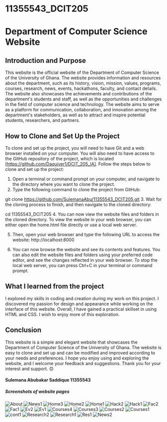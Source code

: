 # 11355543_DCIT205
# Department of Computer Science Website

## Introduction and Purpose

This website is the official website of the Department of Computer Science of the University of Ghana. The website provides information and resources about the department, such as its history, vision, mission, values, programs, courses, research, news, events, hackathons, faculty, and contact details. The website also showcases the achievements and contributions of the department's students and staff, as well as the opportunities and challenges in the field of computer science and technology. The website aims to serve as a platform for communication, collaboration, and innovation among the department's stakeholders, as well as to attract and inspire potential students, researchers, and partners.

## How to Clone and Set Up the Project

To clone and set up the project, you will need to have Git and a web browser installed on your computer. You will also need to have access to the GitHub repository of the project, which is located [https://github.com/Daquiver1/DCIT_205_IA]. Follow the steps below to clone and set up the project:

1. Open a terminal or command prompt on your computer, and navigate to the directory where you want to clone the project.
2. Type the following command to clone the project from GitHub:

git clone https://github.com/SulemanaAbu/11355543_DCIT205.git
3. Wait for the cloning process to finish, and then navigate to the cloned directory:

cd 11355543_DCIT205
4. You can now view the website files and folders in the cloned directory. To view the website in your web browser, you can either open the home.html file directly or use a local web server.

5. Then, open your web browser and type the following URL to access the website:
http://localhost:8000

7. You can now browse the website and see its contents and features. You can also edit the website files and folders using your preferred code editor, and see the changes reflected in your web browser. To stop the local web server, you can press Ctrl+C in your terminal or command prompt.
 
## What I learned from the project
I explored my skills in coding and creation during my work on this project. I discovered my passion for design and appearance while working on the interface of this website. Overall, I have gained a practical skillset in using HTML and CSS. I wish to enjoy more of this exploration.

## Conclusion

This website is a simple and elegant website that showcases the Department of Computer Science of the University of Ghana. The website is easy to clone and set up and can be modified and improved according to your needs and preferences. I hope you enjoy using and exploring the website, and I welcome your feedback and suggestions. Thank you for your interest and support. 😊
#### Sulemana Abubakar Saddique 11355543

##### Screenshots of website pages
![About](https://github.com/SulemanaAbu/DCIT_205_IA/assets/151389012/1e6d8bf4-07e6-4898-9bfa-4571ca25be40)
![News1](https://github.com/SulemanaAbu/DCIT_205_IA/assets/151389012/9c472338-1b0e-45f9-b203-40d1f498a4b1)
![Home3](https://github.com/SulemanaAbu/DCIT_205_IA/assets/151389012/4b78ba00-b5ae-426f-81cd-439169efccf2)
![Home2](https://github.com/SulemanaAbu/DCIT_205_IA/assets/151389012/5c10ea6b-0c65-4809-bd14-f9bfd5dafbf6)
![Home1](https://github.com/SulemanaAbu/DCIT_205_IA/assets/151389012/a3ecaa79-50f4-4d23-a47a-33c8d69b72fc)
![Hack2](https://github.com/SulemanaAbu/DCIT_205_IA/assets/151389012/860b17bc-9356-434b-859a-b95f676dc2a3)
![Hack1](https://github.com/SulemanaAbu/DCIT_205_IA/assets/151389012/e2fc84a0-9971-4359-91dd-2fbeef57c2fc)
![Fac2](https://github.com/SulemanaAbu/DCIT_205_IA/assets/151389012/331802e7-4a44-4409-a23f-c625422b10a4)
![Fac1](https://github.com/SulemanaAbu/DCIT_205_IA/assets/151389012/14ef4f87-a455-4f2e-9834-2f37fd81f1c7)
![Ev2](https://github.com/SulemanaAbu/DCIT_205_IA/assets/151389012/7fa630be-6d57-4499-99bb-2e074b2d915b)
![Ev1](https://github.com/SulemanaAbu/DCIT_205_IA/assets/151389012/0946569e-0e9f-4521-a415-2e5621758579)
![Courses4](https://github.com/SulemanaAbu/DCIT_205_IA/assets/151389012/802e9983-ac1d-4ac5-8715-df014193c81f)
![Courses3](https://github.com/SulemanaAbu/DCIT_205_IA/assets/151389012/516f2e07-7d26-4b1e-be88-4d7f534c94de)
![Courses2](https://github.com/SulemanaAbu/DCIT_205_IA/assets/151389012/d5faf8f0-4080-4dc5-9c84-0dcbab2b490c)
![Courses1](https://github.com/SulemanaAbu/DCIT_205_IA/assets/151389012/258835ab-71a8-471b-a7c7-d983270300bc)
![cont1](https://github.com/SulemanaAbu/DCIT_205_IA/assets/151389012/46641742-57e0-40c6-b955-9af5a2299ca1)
![Research2](https://github.com/SulemanaAbu/DCIT_205_IA/assets/151389012/6cdeaaed-5a1f-46d9-b958-3f9e3831aa6f)
![Research1](https://github.com/SulemanaAbu/DCIT_205_IA/assets/151389012/bed1e995-500b-44f5-bc3e-04de5e6eee07)
![Res1](https://github.com/SulemanaAbu/DCIT_205_IA/assets/151389012/269f11c3-18e7-4ff2-bce2-f086499db990)
![News2](https://github.com/SulemanaAbu/DCIT_205_IA/assets/151389012/dc706780-861e-46d0-8a32-1e82b3cdf517)
